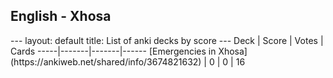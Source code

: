 <h2>English  -  Xhosa</h2>
---
layout: default
title: List of anki decks by score
---
Deck | Score | Votes | Cards
-----|-------|-------|------
[Emergencies in Xhosa](https://ankiweb.net/shared/info/3674821632) | 0 | 0 | 16
